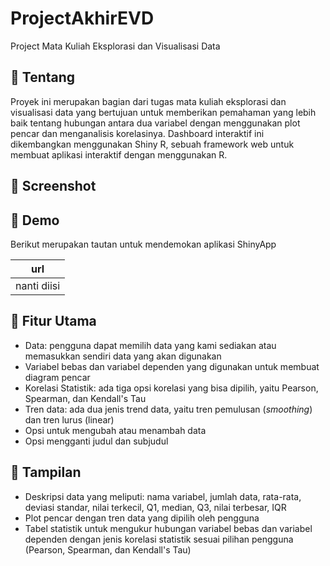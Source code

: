 # ProjectAkhirEVD
Project Mata Kuliah Eksplorasi dan Visualisasi Data

## :scroll: Tentang

Proyek ini merupakan bagian dari tugas mata kuliah eksplorasi dan visualisasi data yang bertujuan untuk memberikan pemahaman yang lebih baik tentang hubungan antara dua variabel dengan menggunakan plot pencar dan menganalisis korelasinya. Dashboard interaktif ini dikembangkan menggunakan Shiny R, sebuah framework web untuk membuat aplikasi interaktif dengan menggunakan R.

## :rice_scene: Screenshot


## :dvd: Demo

Berikut merupakan tautan untuk mendemokan aplikasi ShinyApp

| url                      |
| ------------------------ |
| nanti diisi |

## :bookmark_tabs: Fitur Utama

- Data: pengguna dapat memilih data yang kami sediakan atau memasukkan sendiri data yang akan digunakan
- Variabel bebas dan variabel dependen yang digunakan untuk membuat diagram pencar
- Korelasi Statistik: ada tiga opsi korelasi yang bisa dipilih, yaitu Pearson, Spearman, dan Kendall's Tau
- Tren data: ada dua jenis trend data, yaitu tren pemulusan (_smoothing_) dan tren lurus (linear)
- Opsi untuk mengubah atau menambah data
- Opsi mengganti judul dan subjudul

## :bookmark_tabs: Tampilan
- Deskripsi data yang meliputi: nama variabel, jumlah data, rata-rata, deviasi standar, nilai terkecil, Q1, median, Q3, nilai terbesar, IQR
- Plot pencar dengan tren data yang dipilih oleh pengguna
- Tabel statistik untuk mengukur hubungan variabel bebas dan variabel dependen dengan jenis korelasi statistik sesuai pilihan pengguna (Pearson, Spearman, dan Kendall's Tau)

